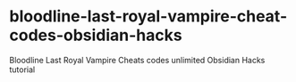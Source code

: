 # bloodline-last-royal-vampire-cheat-codes-obsidian-hacks
Bloodline Last Royal Vampire Cheats codes unlimited Obsidian Hacks tutorial
